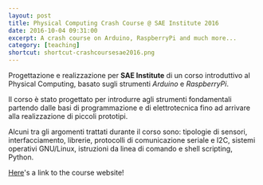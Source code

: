 ```yaml
---
layout: post
title: Physical Computing Crash Course @ SAE Institute 2016
date: 2016-10-04 09:31:00
excerpt: A crash course on Arduino, RaspberryPi and much more...
category: [teaching]
shortcut: shortcut-crashcoursesae2016.png
---
```


Progettazione e realizzazione per **SAE Institute** di un corso introduttivo al Physical Computing, basato sugli strumenti _Arduino_ e _RaspberryPi_.

Il corso è stato progettato per introdurre agli strumenti fondamentali partendo dalle basi di programmazione e di elettrotecnica fino ad arrivare alla realizzazione di piccoli prototipi.

Alcuni tra gli argomenti trattati durante il corso sono: tipologie di sensori, interfacciamento, librerie, protocolli di comunicazione seriale e I2C, sistemi operativi GNU/Linux, istruzioni da linea di comando e shell scripting, Python.

[Here](https://limulo.github.io/pccc-sae2016/)'s a link to the course website!
